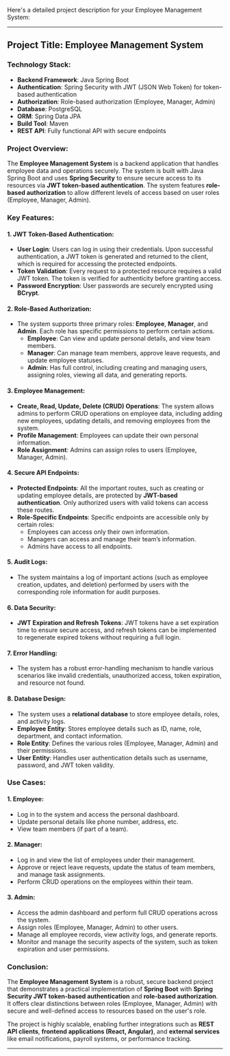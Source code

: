 Here's a detailed project description for your Employee Management System:

---

## **Project Title**: Employee Management System

### **Technology Stack**:
- **Backend Framework**: Java Spring Boot
- **Authentication**: Spring Security with JWT (JSON Web Token) for token-based authentication
- **Authorization**: Role-based authorization (Employee, Manager, Admin)
- **Database**: PostgreSQL
- **ORM**: Spring Data JPA
- **Build Tool**: Maven 
- **REST API**: Fully functional API with secure endpoints

### **Project Overview**:
The **Employee Management System** is a backend application that handles employee data and operations securely. The system is built with Java Spring Boot and uses **Spring Security** to ensure secure access to its resources via **JWT token-based authentication**. The system features **role-based authorization** to allow different levels of access based on user roles (Employee, Manager, Admin).

### **Key Features**:

#### 1. **JWT Token-Based Authentication**:
   - **User Login**: Users can log in using their credentials. Upon successful authentication, a JWT token is generated and returned to the client, which is required for accessing the protected endpoints.
   - **Token Validation**: Every request to a protected resource requires a valid JWT token. The token is verified for authenticity before granting access.
   - **Password Encryption**: User passwords are securely encrypted using **BCrypt**.

#### 2. **Role-Based Authorization**:
   - The system supports three primary roles: **Employee**, **Manager**, and **Admin**. Each role has specific permissions to perform certain actions.
     - **Employee**: Can view and update personal details, and view team members.
     - **Manager**: Can manage team members, approve leave requests, and update employee statuses.
     - **Admin**: Has full control, including creating and managing users, assigning roles, viewing all data, and generating reports.

#### 3. **Employee Management**:
   - **Create, Read, Update, Delete (CRUD) Operations**: The system allows admins to perform CRUD operations on employee data, including adding new employees, updating details, and removing employees from the system.
   - **Profile Management**: Employees can update their own personal information.
   - **Role Assignment**: Admins can assign roles to users (Employee, Manager, Admin).

#### 4. **Secure API Endpoints**:
   - **Protected Endpoints**: All the important routes, such as creating or updating employee details, are protected by **JWT-based authentication**. Only authorized users with valid tokens can access these routes.
   - **Role-Specific Endpoints**: Specific endpoints are accessible only by certain roles:
     - Employees can access only their own information.
     - Managers can access and manage their team’s information.
     - Admins have access to all endpoints.

#### 5. **Audit Logs**:
   - The system maintains a log of important actions (such as employee creation, updates, and deletion) performed by users with the corresponding role information for audit purposes.

#### 6. **Data Security**:
   - **JWT Expiration and Refresh Tokens**: JWT tokens have a set expiration time to ensure secure access, and refresh tokens can be implemented to regenerate expired tokens without requiring a full login.

#### 7. **Error Handling**:
   - The system has a robust error-handling mechanism to handle various scenarios like invalid credentials, unauthorized access, token expiration, and resource not found.

#### 8. **Database Design**:
   - The system uses a **relational database** to store employee details, roles, and activity logs.
   - **Employee Entity**: Stores employee details such as ID, name, role, department, and contact information.
   - **Role Entity**: Defines the various roles (Employee, Manager, Admin) and their permissions.
   - **User Entity**: Handles user authentication details such as username, password, and JWT token validity.

### **Use Cases**:

#### 1. **Employee**:
   - Log in to the system and access the personal dashboard.
   - Update personal details like phone number, address, etc.
   - View team members (if part of a team).

#### 2. **Manager**:
   - Log in and view the list of employees under their management.
   - Approve or reject leave requests, update the status of team members, and manage task assignments.
   - Perform CRUD operations on the employees within their team.

#### 3. **Admin**:
   - Access the admin dashboard and perform full CRUD operations across the system.
   - Assign roles (Employee, Manager, Admin) to other users.
   - Manage all employee records, view activity logs, and generate reports.
   - Monitor and manage the security aspects of the system, such as token expiration and user permissions.

### **Conclusion**:
The **Employee Management System** is a robust, secure backend project that demonstrates a practical implementation of **Spring Boot** with **Spring Security JWT token-based authentication** and **role-based authorization**. It offers clear distinctions between roles (Employee, Manager, Admin) with secure and well-defined access to resources based on the user's role.

The project is highly scalable, enabling further integrations such as **REST API clients**, **frontend applications (React, Angular)**, and **external services** like email notifications, payroll systems, or performance tracking.

---
